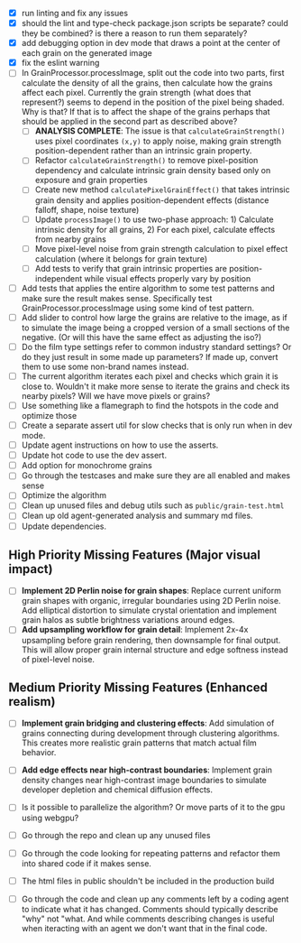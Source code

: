 - [x] run linting and fix any issues
- [x] should the lint and type-check package.json scripts be separate? could they be combined? is there a reason to run them separately?
- [x] add debugging option in dev mode that draws a point at the center of each grain on the generated image
- [x] fix the eslint warning
- [ ] In GrainProcessor.processImage, split out the code into two parts, first calculate the density of all the grains, then calculate how the grains affect each pixel.
  Currently the grain strength (what does that represent?) seems to depend in the position of the pixel being shaded. Why is that? If that is to affect the shape of the grains perhaps that should be applied in the second part as described above?
  - [ ] **ANALYSIS COMPLETE**: The issue is that `calculateGrainStrength()` uses pixel coordinates `(x,y)` to apply noise, making grain strength position-dependent rather than an intrinsic grain property.
  - [ ] Refactor `calculateGrainStrength()` to remove pixel-position dependency and calculate intrinsic grain density based only on exposure and grain properties
  - [ ] Create new method `calculatePixelGrainEffect()` that takes intrinsic grain density and applies position-dependent effects (distance falloff, shape, noise texture)
  - [ ] Update `processImage()` to use two-phase approach: 1) Calculate intrinsic density for all grains, 2) For each pixel, calculate effects from nearby grains
  - [ ] Move pixel-level noise from grain strength calculation to pixel effect calculation (where it belongs for grain texture)
  - [ ] Add tests to verify that grain intrinsic properties are position-independent while visual effects properly vary by position
  
- [ ] Add tests that applies the entire algorithm to some test patterns and make sure the result makes sense. Specifically test GrainProcessor.processImage using some kind of test pattern.
- [ ] Add slider to control how large the grains are relative to the image, as if to simulate the image being a cropped version of a small sections of the negative. (Or will this have the same effect as adjusting the iso?)
- [ ] Do the film type settings refer to common industry standard settings? Or do they just result in some made up parameters? If made up, convert them to use some non-brand names instead.
- [ ] The current algorithm iterates each pixel and checks which grain it is close to. Wouldn't it make more sense to iterate the grains and check its nearby pixels? Will we have move pixels or grains?
- [ ] Use something like a flamegraph to find the hotspots in the code and optimize those
- [ ] Create a separate assert util for slow checks that is only run when in dev mode.
- [ ] Update agent instructions on how to use the asserts.
- [ ] Update hot code to use the dev assert.
- [ ] Add option for monochrome grains
- [ ] Go through the testcases and make sure they are all enabled and makes sense
- [ ] Optimize the algorithm
- [ ] Clean up unused files and debug utils such as `public/grain-test.html`
- [ ] Clean up old agent-generated analysis and summary md files.
- [ ] Update dependencies.

## High Priority Missing Features (Major visual impact)

- [ ] **Implement 2D Perlin noise for grain shapes**: Replace current uniform grain shapes with organic, irregular boundaries using 2D Perlin noise. Add elliptical distortion to simulate crystal orientation and implement grain halos as subtle brightness variations around edges.
- [ ] **Add upsampling workflow for grain detail**: Implement 2x-4x upsampling before grain rendering, then downsample for final output. This will allow proper grain internal structure and edge softness instead of pixel-level noise.

## Medium Priority Missing Features (Enhanced realism)

- [ ] **Implement grain bridging and clustering effects**: Add simulation of grains connecting during development through clustering algorithms. This creates more realistic grain patterns that match actual film behavior.
- [ ] **Add edge effects near high-contrast boundaries**: Implement grain density changes near high-contrast image boundaries to simulate developer depletion and chemical diffusion effects.


- [ ] Is it possible to parallelize the algorithm? Or move parts of it to the gpu using webgpu?
- [ ] Go through the repo and clean up any unused files
- [ ] Go through the code looking for repeating patterns and refactor them into shared code if it makes sense.
- [ ] The html files in public shouldn't be included in the production build
- [ ] Go through the code and clean up any comments left by a coding agent to indicate what it has changed. Comments should typically describe "why" not "what. And while comments describing changes is useful when iteracting with an agent we don't want that in the final code.
